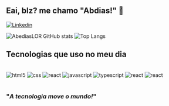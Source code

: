 ## Eai, blz? me chamo "Abdias!" 👋

[![Linkedin](https://img.shields.io/badge/LinkedIn-0077B5?style=for-the-badge&logo=linkedin&logoColor=white)](https://www.linkedin.com/in/abedias-ribeiro-2b33b426b)

![AbediasLOR GitHub stats](https://github-readme-stats.vercel.app/api?username=AbediasLOR&show_icons=true&theme=dracula)
![Top Langs](https://github-readme-stats.vercel.app/api/top-langs/?username=AbediasLOR&hide_progress=true)

## Tecnologias que uso no meu dia

<div style="display: inline_block"><br/>
    <img align="center" alt="html5" src="https://img.shields.io/badge/HTML5-E34F26?style=for-the-badge&logo=html5&logoColor=white"></img>
    <img align="center" alt="css" src="https://img.shields.io/badge/CSS3-1572B6?style=for-the-badge&logo=css3&logoColor=white"></img>
     <img align="center" alt="react" src="https://img.shields.io/badge/figma-%23F24E1E.svg?style=for-the-badge&logo=figma&logoColor=white"></img>
    <img align="center" alt="javascript" src="https://img.shields.io/badge/JavaScript-F7DF1E?style=for-the-badge&logo=javascript&logoColor=black"></img> 
    <img align="center" alt="typescript" src="https://img.shields.io/badge/TypeScript-007ACC?style=for-the-badge&logo=typescript&logoColor=white"></img> 
    <img align="center" alt="react" src="https://img.shields.io/badge/React-20232A?style=for-the-badge&logo=react&logoColor=61DAFB"></img>
    <img align="center" alt="react" src="https://img.shields.io/badge/WordPress-%23117AC9.svg?style=for-the-badge&logo=WordPress&logoColor=white"></img>
</div><br/>

### "_A tecnologia move o mundo!_"
